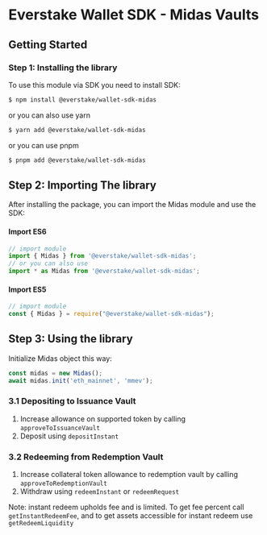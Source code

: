 # Everstake Wallet SDK - Midas Vaults

## Getting Started

### Step 1: Installing the library

To use this module via SDK you need to install SDK:

```sh
$ npm install @everstake/wallet-sdk-midas
```

or you can also use yarn

```sh
$ yarn add @everstake/wallet-sdk-midas
```

or you can use pnpm

```sh
$ pnpm add @everstake/wallet-sdk-midas
```

## Step 2: Importing The library

After installing the package, you can import the Midas module and use the SDK:

#### Import ES6

```ts
// import module
import { Midas } from '@everstake/wallet-sdk-midas';
// or you can also use
import * as Midas from '@everstake/wallet-sdk-midas';
```

#### Import ES5

```ts
// import module
const { Midas } = require("@everstake/wallet-sdk-midas");
```

## Step 3: Using the library

Initialize Midas object this way:

```ts
const midas = new Midas();
await midas.init('eth_mainnet', 'mmev');
```

### 3.1 Depositing to Issuance Vault 

1. Increase allowance on supported token by calling `approveToIssuanceVault`
2. Deposit using `depositInstant`

### 3.2 Redeeming from Redemption Vault

1. Increase collateral token allowance to redemption vault by calling `approveToRedemptionVault`
2. Withdraw using `redeemInstant` or `redeemRequest`

Note: instant redeem upholds fee and is limited. To get fee percent call `getInstantRedeemFee`, and to get assets accessible for instant redeem use `getRedeemLiquidity` 